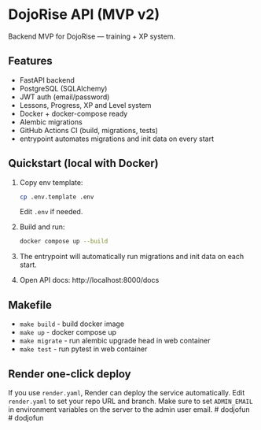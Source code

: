 # DojoRise API (MVP v2)

Backend MVP for DojoRise — training + XP system.

## Features
- FastAPI backend
- PostgreSQL (SQLAlchemy)
- JWT auth (email/password)
- Lessons, Progress, XP and Level system
- Docker + docker-compose ready
- Alembic migrations
- GitHub Actions CI (build, migrations, tests)
- entrypoint automates migrations and init data on every start

## Quickstart (local with Docker)
1. Copy env template:
   ```bash
   cp .env.template .env
   ```
   Edit `.env` if needed.

2. Build and run:
   ```bash
   docker compose up --build
   ```

3. The entrypoint will automatically run migrations and init data on each start.

4. Open API docs:
   http://localhost:8000/docs

## Makefile
- `make build` - build docker image
- `make up` - docker compose up
- `make migrate` - run alembic upgrade head in web container
- `make test` - run pytest in web container


## Render one-click deploy
If you use `render.yaml`, Render can deploy the service automatically. Edit `render.yaml` to set your repo URL and branch.
Make sure to set `ADMIN_EMAIL` in environment variables on the server to the admin user email.
#   d o d j o f u n  
 #   d o d j o f u n  
 